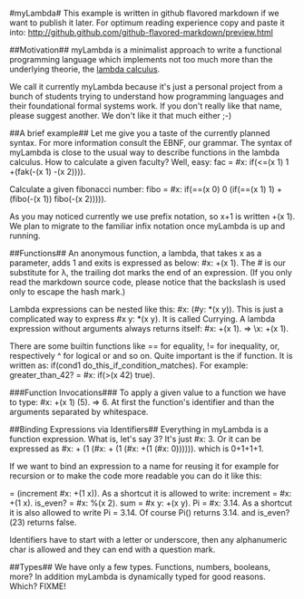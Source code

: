 #myLambda#
This example is written in github flavored markdown if we want to publish it later. For optimum reading experience copy and paste it into: http://github.github.com/github-flavored-markdown/preview.html

##Motivation##
myLambda is a minimalist approach to write a functional programming language which implements not too much more than the underlying theorie, the [lambda calculus](http://en.wikipedia.org/wiki/Lambda_calculus).

We call it currently myLambda because it's just a personal project from a bunch of students trying to understand how programming languages and their foundational formal systems work. If you don't really like that name, please suggest
another. We don't like it that much either ;-)

##A brief example##
Let me give you a taste of the currently planned syntax. For more information consult the EBNF, our grammar. The syntax of myLambda is close to the usual way to describe functions in the lambda calculus.
How to calculate a given faculty? Well, easy:
fac = #x: if(<=(x 1) 1 +(fak(-(x 1) -(x 2)))).

Calculate a given fibonacci number:
fibo = #x: if(==(x 0) 0 
           (if(==(x 1) 1)
           +(fibo(-(x 1)) fibo(-(x 2))))).


As you may noticed currently we use prefix notation, so x+1 is written +(x 1). We plan to migrate to the familiar infix notation once myLambda is up and running.

##Functions##
An anonymous function, a lambda, that takes x as a parameter, adds 1 and exits is expressed as below:
\#x: +(x 1).
The # is our substitute for λ, the trailing dot marks the end of an expression. (If you only read the markdown source code, please notice that the backslash is used only to escape the hash mark.)

Lambda expressions can be nested like this:
\#x: (#y: *(x y)).
This is just a complicated way to express #x y: *(x y). It is called Currying. 
A lambda expression without arguments always returns itself:
\#x: +(x 1).
=> \x: +(x 1).

There are some builtin functions like == for equality, != for inequality, or, respectively ^ for logical or and so on. Quite important is the if function. It is written as:
if(cond1 do_this_if_condition_matches). For example:
greater_than_42? = #x: if(>(x 42) true).

###Function Invocations###
To apply a given value to a function we have to type:
#x: +(x 1) (5).
=> 6.
At first the function's identifier and than the arguments separated by whitespace.

##Binding Expressions via Identifiers##
Everything in myLambda is a function expression. What is, let's say 3? It's just #x: 3. Or it can be expressed as #x: + (1 (#x: + (1 (#x: +(1 (#x: 0)))))). which is 0+1+1+1.

If we want to bind an expression to a name for reusing it for example for recursion or to make the code more readable you can do it like this: 

= (increment #x: +(1 x)).
As a shortcut it is allowed to write:
increment = #x: +(1 x).
is_even? = #x: %(x 2).
sum = #x y: +(x y).
Pi = #x: 3.14. 
As a shortcut it is also allowed to write Pi = 3.14.
Of course Pi() returns 3.14. and is_even?(23) returns false.

Identifiers have to start with a letter or underscore, then any alphanumeric char is allowed and they can end with a question mark.

##Types##
We have only a few types. Functions, numbers, booleans, more? In addition myLambda is dynamically typed for good reasons. Which? FIXME!
